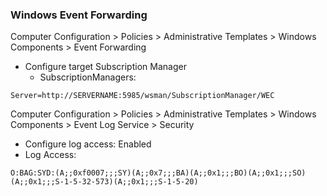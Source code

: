 ### Windows Event Forwarding
Computer Configuration > Policies > Administrative Templates > Windows Components > Event Forwarding
* Configure target Subscription Manager
  * SubscriptionManagers: 
```
Server=http://SERVERNAME:5985/wsman/SubscriptionManager/WEC
```

Computer Configuration > Policies > Administrative Templates > Windows Components > Event Log Service > Security
* Configure log access: Enabled
* Log Access:
```
O:BAG:SYD:(A;;0xf0007;;;SY)(A;;0x7;;;BA)(A;;0x1;;;BO)(A;;0x1;;;SO)(A;;0x1;;;S-1-5-32-573)(A;;0x1;;;S-1-5-20)
```
